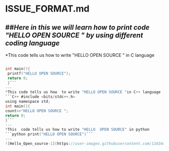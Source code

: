 # **ISSUE_FORMAT.md**
##_Here in this we will learn how to print code "HELLO OPEN SOURCE " by using different coding language_
---
*This code tells us how to write "HELLO OPEN SOURCE " in C language
```C # include<studio.h>

int main(){
 printf("HELLO OPEN SOURCE");
 return 0;
 }```
---
*This code tells us how  to write "HELLO OPEN SOURCE "in C++ language
```C++ #include <bits/stdc++.h>
using namespace std;
int main(){
count<<"HELLO OPEN SOURCE ";
return 0;
}```
---
*This  code tells us how to write "HELLO  OPEN SOURCE" in python
```python print("HELLO OPEN SOURCE")```
---
![Hello_Open_source-1](https://user-images.githubusercontent.com/116344246/197760624-3d3a55a8-e72a-4eea-947e-57b0888f2ca1.png)
